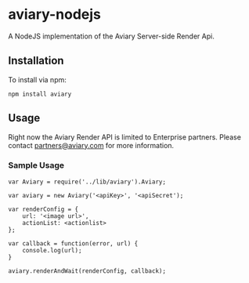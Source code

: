 # aviary-nodejs

A NodeJS implementation of the Aviary Server-side Render Api.

## Installation

To install via npm:

	npm install aviary

## Usage

Right now the Aviary Render API is limited to Enterprise partners. Please contact [partners@aviary.com](mailto:partners@aviary.com) for more information.

### Sample Usage

	var Aviary = require('../lib/aviary').Aviary;

	var aviary = new Aviary('<apiKey>', '<apiSecret');

	var renderConfig = {
		url: '<image url>',
		actionList: <actionlist>
	};

	var callback = function(error, url) {
		console.log(url);
	}

	aviary.renderAndWait(renderConfig, callback);
